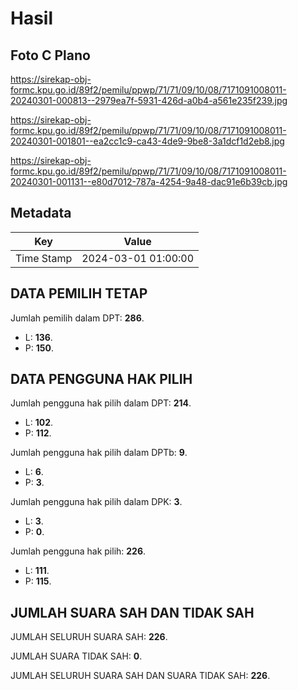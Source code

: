 # Hasil

## Foto C Plano

https://sirekap-obj-formc.kpu.go.id/89f2/pemilu/ppwp/71/71/09/10/08/7171091008011-20240301-000813--2979ea7f-5931-426d-a0b4-a561e235f239.jpg

https://sirekap-obj-formc.kpu.go.id/89f2/pemilu/ppwp/71/71/09/10/08/7171091008011-20240301-001801--ea2cc1c9-ca43-4de9-9be8-3a1dcf1d2eb8.jpg

https://sirekap-obj-formc.kpu.go.id/89f2/pemilu/ppwp/71/71/09/10/08/7171091008011-20240301-001131--e80d7012-787a-4254-9a48-dac91e6b39cb.jpg


## Metadata

| Key        | Value               |
| ---------- | ------------------- |
| Time Stamp | 2024-03-01 01:00:00 |


## DATA PEMILIH TETAP

Jumlah pemilih dalam DPT: **286**.
 * L: **136**.
 * P: **150**.

## DATA PENGGUNA HAK PILIH

Jumlah pengguna hak pilih dalam DPT: **214**.
 * L: **102**.
 * P: **112**.

Jumlah pengguna hak pilih dalam DPTb: **9**.
 * L: **6**.
 * P: **3**.

Jumlah pengguna hak pilih dalam DPK: **3**.
 * L: **3**.
 * P: **0**.

Jumlah pengguna hak pilih: **226**.
 * L: **111**.
 * P: **115**.

## JUMLAH SUARA SAH DAN TIDAK SAH

JUMLAH SELURUH SUARA SAH: **226**.

JUMLAH SUARA TIDAK SAH: **0**.

JUMLAH SELURUH SUARA SAH DAN SUARA TIDAK SAH: **226**.


